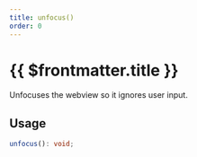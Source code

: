 ```yaml
---
title: unfocus()
order: 0
---
```


# {{ $frontmatter.title }}

Unfocuses the webview so it ignores user input.

## Usage

```ts
unfocus(): void;
```
